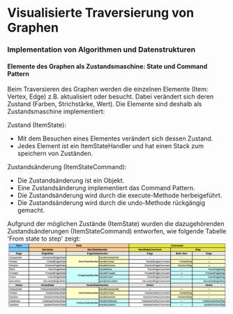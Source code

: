 # Visualisierte Traversierung von Graphen
### Implementation von Algorithmen und Datenstrukturen
 
#### Elemente des Graphen als Zustandsmaschine: State und Command Pattern
Beim Traversieren des Graphen werden die einzelnen Elemente (Item: Vertex, Edge) z.B. aktualisiert oder besucht. Dabei verändert sich deren Zustand (Farben, Strichstärke, Wert). Die Elemente sind deshalb als Zustandsmaschine implementiert:

Zustand (ItemState):
- Mit dem Besuchen eines Elementes verändert sich dessen Zustand.
- Jedes Element ist ein ItemStateHandler und hat einen Stack zum speichern von Zuständen.

Zustandsänderung (ItemStateCommand):
- Die Zustandsänderung ist ein Objekt.
- Eine Zustandsänderung implementiert das Command Pattern.
- Die Zustandsänderung wird durch die execute-Methode herbeigeführt.
- Die Zustandsänderung wird durch die undo-Methode rückgängig gemacht.

Aufgrund der möglichen Zustände (ItemState) wurden die dazugehörenden Zustandsänderungen (ItemStateCommand) entworfen, wie folgende Tabelle 'From state to step' zeigt:
![From state to step](https://raw.githubusercontent.com/brugr9/vistra/master/GraphVisualisierung2/doc/vistra/04_beamer/2_solution/2_framework-parameter/01_graph/04_list_-_from_state_to_step.png "From state to step")
